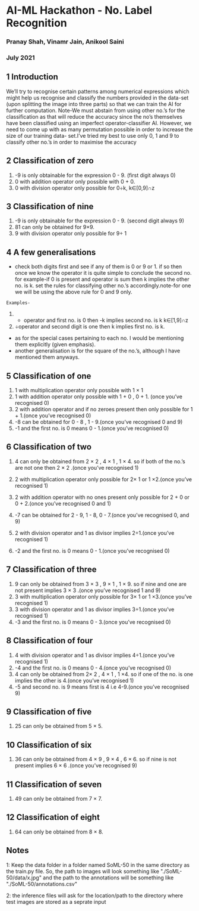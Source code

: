 # AI-ML Hackathon - No. Label Recognition

### Pranay Shah, Vinamr Jain, Anikool Saini

### July 2021

## 1 Introduction

We’ll try to recognise certain patterns among numerical expressions which
might help us recognise and classify the numbers provided in the data-set
(upon splitting the image into three parts) so that we can train the AI for
further computation.
Note-We must abstain from using other no.’s for the classification as that
will reduce the accuracy since the no’s themselves have been classified using
an imperfect operator-classifier AI. However, we need to come up with as
many permutation possible in order to increase the size of our training data-
set.I’ve tried my best to use only 0, 1 and 9 to classify other no.’s
in order to maximise the accuracy

## 2 Classification of zero

1. -9 is only obtainable for the expression 0 - 9. (first digit always 0)
2. 0 with addition operator only possible with 0 + 0.
3. 0 with division operator only possible for 0÷k, k∈[0,9]∩z

## 3 Classification of nine

1. -9 is only obtainable for the expression 0 - 9. (second digit always 9)
2. 81 can only be obtained for 9×9.
3. 9 with division operator only possible for 9÷ 1


## 4 A few generalisations

- check both digits first and see if any of them is 0 or 9 or 1. if so then
    once we know the operator it is quite simple to conclude the second no.
    for example-if 0 is present and operator is sum then k implies the other
    no. is k. set the rules for classifying other no.’s accordingly.note-for
    one we will be using the above rule for 0 and 9 only.

```
Examples-
```
1. - operator and first no. is 0 then -k implies second no. is k
    k∈[1,9]∩z
2. ÷operator and second digit is one then k implies first no. is k.
- as for the special cases pertaining to each no. I would be mentioning
them explicitly (given emphasis).
- another generalisation is for the square of the no.’s, although I have
mentioned them anyways.

## 5 Classification of one

1. 1 with multiplication operator only possible with 1 × 1
2. 1 with addition operator only possible with 1 + 0 , 0 + 1. (once
    you’ve recognised 0)
3. 2 with addition operator and if no zeroes present then only possible for
    1 + 1.(once you’ve recognised 0)
4. -8 can be obtained for 0 - 8 , 1 - 9.(once you’ve recognised 0 and
    9)
5. -1 and the first no. is 0 means 0 - 1.(once you’ve recognised 0)

## 6 Classification of two

1. 4 can only be obtained from 2 × 2 , 4 × 1 , 1 × 4. so if both of the no.’s
    are not one then 2 × 2 .(once you’ve recognised 1)


2. 2 with multiplication operator only possible for 2× 1 or 1 ×2.(once
    you’ve recognised 1)
3. 2 with addition operator with no ones present only possible for 2 + 0
    or 0 + 2.(once you’ve recognised 0 and 1)
4. -7 can be obtained for 2 - 9, 1 - 8, 0 - 7.(once you’ve recognised 0,
    and 9)
5. 2 with division operator and 1 as divisor implies 2÷1.(once you’ve
    recognised 1)
6. -2 and the first no. is 0 means 0 - 1.(once you’ve recognised 0)

## 7 Classification of three

1. 9 can only be obtained from 3 × 3 , 9 × 1 , 1 × 9. so if nine and one are
    not present implies 3 × 3 .(once you’ve recognised 1 and 9)
2. 3 with multiplication operator only possible for 3× 1 or 1 ×3.(once
    you’ve recognised 1)
3. 3 with division operator and 1 as divisor implies 3÷1.(once you’ve
    recognised 1)
4. -3 and the first no. is 0 means 0 - 3.(once you’ve recognised 0)

## 8 Classification of four

1. 4 with division operator and 1 as divisor implies 4÷1.(once you’ve
    recognised 1)
2. -4 and the first no. is 0 means 0 - 4.(once you’ve recognised 0)
3. 4 can only be obtained from 2× 2 , 4 × 1 , 1 ×4. so if one of the no. is
    one implies the other is 4.(once you’ve recognised 1)
4. -5 and second no. is 9 means first is 4 i.e 4-9.(once you’ve recognised
    9)


## 9 Classification of five

1. 25 can only be obtained from 5 × 5.

## 10 Classification of six

1. 36 can only be obtained from 4 × 9 , 9 × 4 , 6 × 6. so if nine is not
    present implies 6 × 6 .(once you’ve recognised 9)

## 11 Classification of seven

1. 49 can only be obtained from 7 × 7.

## 12 Classification of eight

1. 64 can only be obtained from 8 × 8.

## Notes  
1: Keep the data folder in a folder named SoML-50 in the same directory as the train.py file. 
So, the path to images will look something like "./SoML-50/data/x.jpg" 
and the path to the annotations will be something like "./SoML-50/annotations.csv" 

2: the inference files will ask for the location/path to the directory where test images are stored as a seprate input